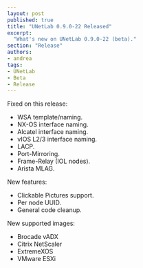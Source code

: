 ```yaml
---
layout: post
published: true
title: "UNetLab 0.9.0-22 Released"
excerpt:
  "What's new on UNetLab 0.9.0-22 (beta)."
section: "Release"
authors:
- andrea
tags:
- UNetLab
- Beta
- Release
---
```

Fixed on this release:

* WSA template/naming.
* NX-OS interface naming.
* Alcatel interface naming.
* vIOS L2/3 interface naming.
* LACP.
* Port-Mirroring.
* Frame-Relay (IOL nodes).
* Arista MLAG.

New features:

* Clickable Pictures support.
* Per node UUID.
* General code cleanup.

New supported images:

* Brocade vADX
* Citrix NetScaler
* ExtremeXOS
* VMware ESXi
